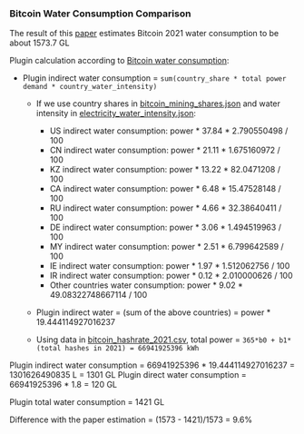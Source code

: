 ### Bitcoin Water Consumption Comparison

The result of this [paper](https://www.sciencedirect.com/science/article/pii/S2949790623000046#:~:text=estimate%20that%20Bitcoin%20mining%20was,manage%20the%20limited%20freshwater%20supply.) estimates Bitcoin 2021 water consumption to be about 1573.7 GL

Plugin calculation according to [Bitcoin water consumption](../methodology/Bitcoin-water-consumption.md):

- Plugin indirect water consumption = `sum(country_share * total power demand * country_water_intensity)`

  - If we use country shares in [bitcoin_mining_shares.json](../config/bitcoin_mining_shares.json) and water intensity in [electricity_water_intensity.json](../config/electricity_water_intensity.json):

    - US indirect water consumption: power * 37.84 * 2.790550498 / 100
    - CN indirect water consumption: power * 21.11 * 1.675160972 / 100
    - KZ indirect water consumption: power * 13.22 * 82.0471208 / 100
    - CA indirect water consumption: power * 6.48 * 15.47528148 / 100
    - RU indirect water consumption: power * 4.66 * 32.38640411 / 100
    - DE indirect water consumption: power * 3.06 * 1.494519963 / 100
    - MY indirect water consumption: power * 2.51 * 6.799642589 / 100
    - IE indirect water consumption: power * 1.97 * 1.512062756 / 100
    - IR indirect water consumption: power * 0.12 * 2.010000626 / 100
    - Other countries water consumption: power * 9.02 * 49.08322748667114 / 100
  - Plugin indirect water = (sum of the above countries) =  power * 19.444114927016237
  - Using data in [bitcoin_hashrate_2021.csv](data/bitcoin_hashrate_2021.csv), total power = `365*b0 + b1*(total hashes in 2021) = 66941925396 kWh`

Plugin indirect water consumption = 66941925396 * 19.444114927016237 = 1301626490835 L = 1301 GL
Plugin direct water consumption = 66941925396 * 1.8 = 120 GL

Plugin total water consumption = 1421 GL

Difference with the paper estimation = (1573 - 1421)/1573 = 9.6%
